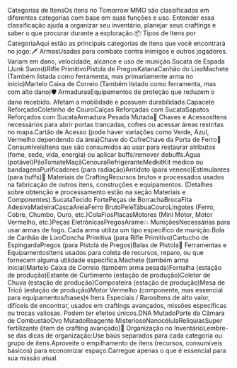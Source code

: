 Categorias de ItensOs itens no Tomorrow MMO são classificados em diferentes categorias com base em suas funções e uso. Entender essa classificação ajuda a organizar seu inventário, planejar seus craftings e saber o que procurar durante a exploração.📦 Tipos de Itens por CategoriaAqui estão as principais categorias de itens que você encontrará no jogo:🗡️ ArmasUsadas para combate contra inimigos e outros jogadores. Variam em dano, velocidade, alcance e uso de munição.Sucata de Espada (Junk Sword)Rifle PrimitivoPistola de PregosKatanaCanhão do LixoMachete (Também listada como ferramenta, mas primariamente arma no início)Martelo Caixa de Correio (Também listado como ferramenta, mas com alto dano)🛡️ ArmadurasEquipamentos de proteção que reduzem o dano recebido. Afetam a mobilidade e possuem durabilidade.Capacete ReforçadoColetinho de CouroCalças Reforçadas com SucataSapatos Reforçados com SucataArmadura Pesada Mutada🔑 Chaves e AcessosItens necessários para abrir portas trancadas, cofres ou acessar áreas restritas no mapa.Cartão de Acesso (pode haver variações como Verde, Azul, Vermelho dependendo da área)Chave do CofreChave da Porta de Ferro🥫 ConsumíveisItens que são consumidos ao usar para restaurar atributos (fome, sede, vida, energia) ou aplicar buffs/remover debuffs.Água (potável)PãoTomateMaçãCenouraRefrigeranteMedkitKit médico ou bandagensPurificadores (para radiação)Antídoto (para veneno)Estimulantes (para buffs)🔧 Materiais de CraftingRecursos brutos e processados usados na fabricação de outros itens, construções e equipamentos. (Detalhes sobre obtenção e processamento estão na seção Materiais e Componentes).SucataTecido FortePeças de BorrachaBrocaFita AdesivaMadeiraCascaAreiaFerro BrutoPeleTábuaCouroLingotes (Ferro, Cobre, Chumbo, Ouro, etc.)ColaFiosPlacasMotores (Mini Motor, Motor Vermelho, etc.)Peças EletrônicasPregosArame💥 MuniçõesNecessárias para usar armas de fogo. Cada arma utiliza um tipo específico de munição.Bola de Canhão de LixoConcha Primitiva (para Rifle Primitivo)Cartucho de EspingardaPregos (para Pistola de Pregos)Balas de Pistola🧰 Ferramentas e EquipamentosItens usados para coleta de recursos, reparo, ou que fornecem alguma utilidade específica.Machete (também arma inicial)Martelo Caixa de Correio (também arma pesada)Fornalha (estação de produção)Estante de Curtimento (estação de produção)Coletor de Chuva (estação de produção)Composteira (estação de produção)Mesa de Tricô (estação de produção)Motor Vermelho (componente, mas essencial para equipamentos/bases)🌀 Itens Especiais / RarosItens de alto valor, difíceis de encontrar, usados em craftings avançados, missões específicas ou trocas valiosas. Podem ter efeitos únicos.DNA MutadoParte da Câmara de CombustãoOvo MutadoReagente MisteriosoNanocélulaRelíquiasSuper fertilizante (item de crafting avançado)🎒 Organização no InventárioLembre-se das dicas de organização:Use baús separados para cada categoria ou grupo de itens.Aproveite o empilhamento de itens (recursos, consumíveis básicos) para economizar espaço.Carregue apenas o que é essencial para sua missão atual.